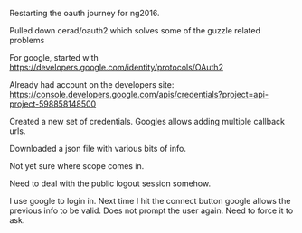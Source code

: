 Restarting the oauth journey for ng2016.

Pulled down cerad/oauth2 which solves some of the guzzle related problems

For google, started with
https://developers.google.com/identity/protocols/OAuth2

Already had account on the developers site:
https://console.developers.google.com/apis/credentials?project=api-project-598858148500

Created a new set of credentials.  Googles allows adding multiple callback urls.

Downloaded a json file with various bits of info.

Not yet sure where scope comes in.

Need to deal with the public logout session somehow.

I use google to login in.  Next time I hit the connect button google allows the previous info to be valid.
Does not prompt the user again.  Need to force it to ask.

